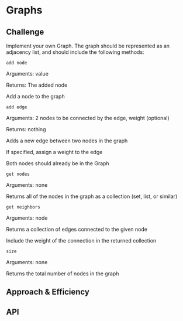 # Graphs
<!-- Short summary or background information -->

## Challenge
<!-- Description of the challenge -->


Implement your own Graph. The graph should be represented as an adjacency list, and should include the following methods:

`add node`

Arguments: value

Returns: The added node

Add a node to the graph

`add edge`

Arguments: 2 nodes to be connected by the edge, weight (optional)

Returns: nothing

Adds a new edge between two nodes in the graph

If specified, assign a weight to the edge

Both nodes should already be in the Graph

`get nodes`

Arguments: none

Returns all of the nodes in the graph as a collection (set, list, or similar)

`get neighbors`

Arguments: node

Returns a collection of edges connected to the given node

Include the weight of the connection in the returned collection

`size`

Arguments: none

Returns the total number of nodes in the graph



## Approach & Efficiency
<!-- What approach did you take? Why? What is the Big O space/time for this approach? -->


## API
<!-- Description of each method publicly available in your Graph -->